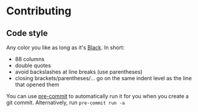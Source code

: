 # Contributing

## Code style

Any color you like as long as it's [Black](https://github.com/psf/black).
In short:

* 88 columns
* double quotes
* avoid backslashes at line breaks (use parentheses)
* closing brackets/parentheses/... go on the same indent level as the line
  that opened them

You can use [pre-commit](https://pre-commit.com/) to automatically run it
for you when you create a git commit.
Alternatively, run `pre-commit run -a`
